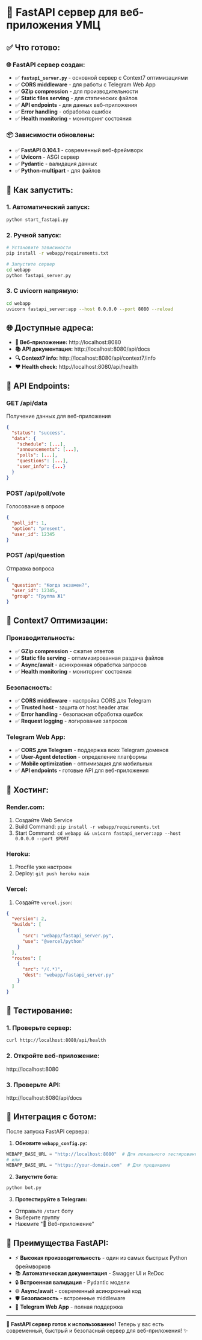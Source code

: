 # 🚀 FastAPI сервер для веб-приложения УМЦ

## ✅ **Что готово:**

### 🌐 **FastAPI сервер создан:**
- ✅ **`fastapi_server.py`** - основной сервер с Context7 оптимизациями
- ✅ **CORS middleware** - для работы с Telegram Web App
- ✅ **GZip compression** - для производительности
- ✅ **Static files serving** - для статических файлов
- ✅ **API endpoints** - для данных веб-приложения
- ✅ **Error handling** - обработка ошибок
- ✅ **Health monitoring** - мониторинг состояния

### 📦 **Зависимости обновлены:**
- ✅ **FastAPI 0.104.1** - современный веб-фреймворк
- ✅ **Uvicorn** - ASGI сервер
- ✅ **Pydantic** - валидация данных
- ✅ **Python-multipart** - для файлов

## 🚀 **Как запустить:**

### **1. Автоматический запуск:**
```bash
python start_fastapi.py
```

### **2. Ручной запуск:**
```bash
# Установите зависимости
pip install -r webapp/requirements.txt

# Запустите сервер
cd webapp
python fastapi_server.py
```

### **3. С uvicorn напрямую:**
```bash
cd webapp
uvicorn fastapi_server:app --host 0.0.0.0 --port 8080 --reload
```

## 🌐 **Доступные адреса:**

- **📱 Веб-приложение:** http://localhost:8080
- **📚 API документация:** http://localhost:8080/api/docs
- **🔍 Context7 info:** http://localhost:8080/api/context7/info
- **❤️ Health check:** http://localhost:8080/api/health

## 🔧 **API Endpoints:**

### **GET /api/data**
Получение данных для веб-приложения
```json
{
  "status": "success",
  "data": {
    "schedule": [...],
    "announcements": [...],
    "polls": [...],
    "questions": [...],
    "user_info": {...}
  }
}
```

### **POST /api/poll/vote**
Голосование в опросе
```json
{
  "poll_id": 1,
  "option": "present",
  "user_id": 12345
}
```

### **POST /api/question**
Отправка вопроса
```json
{
  "question": "Когда экзамен?",
  "user_id": 12345,
  "group": "Группа Ж1"
}
```

## 🎯 **Context7 Оптимизации:**

### **Производительность:**
- ✅ **GZip compression** - сжатие ответов
- ✅ **Static file serving** - оптимизированная раздача файлов
- ✅ **Async/await** - асинхронная обработка запросов
- ✅ **Health monitoring** - мониторинг состояния

### **Безопасность:**
- ✅ **CORS middleware** - настройка CORS для Telegram
- ✅ **Trusted host** - защита от host header атак
- ✅ **Error handling** - безопасная обработка ошибок
- ✅ **Request logging** - логирование запросов

### **Telegram Web App:**
- ✅ **CORS для Telegram** - поддержка всех Telegram доменов
- ✅ **User-Agent detection** - определение платформы
- ✅ **Mobile optimization** - оптимизация для мобильных
- ✅ **API endpoints** - готовые API для веб-приложения

## 🚀 **Хостинг:**

### **Render.com:**
1. Создайте Web Service
2. Build Command: `pip install -r webapp/requirements.txt`
3. Start Command: `cd webapp && uvicorn fastapi_server:app --host 0.0.0.0 --port $PORT`

### **Heroku:**
1. Procfile уже настроен
2. Deploy: `git push heroku main`

### **Vercel:**
1. Создайте `vercel.json`:
```json
{
  "version": 2,
  "builds": [
    {
      "src": "webapp/fastapi_server.py",
      "use": "@vercel/python"
    }
  ],
  "routes": [
    {
      "src": "/(.*)",
      "dest": "webapp/fastapi_server.py"
    }
  ]
}
```

## 🧪 **Тестирование:**

### **1. Проверьте сервер:**
```bash
curl http://localhost:8080/api/health
```

### **2. Откройте веб-приложение:**
http://localhost:8080

### **3. Проверьте API:**
http://localhost:8080/api/docs

## 🔗 **Интеграция с ботом:**

После запуска FastAPI сервера:

1. **Обновите `webapp_config.py`:**
```python
WEBAPP_BASE_URL = "http://localhost:8080"  # Для локального тестирования
# или
WEBAPP_BASE_URL = "https://your-domain.com"  # Для продакшена
```

2. **Запустите бота:**
```bash
python bot.py
```

3. **Протестируйте в Telegram:**
- Отправьте `/start` боту
- Выберите группу
- Нажмите "🚀 Веб-приложение"

## 🎉 **Преимущества FastAPI:**

- ⚡ **Высокая производительность** - один из самых быстрых Python фреймворков
- 📚 **Автоматическая документация** - Swagger UI и ReDoc
- 🔒 **Встроенная валидация** - Pydantic модели
- 🌐 **Async/await** - современный асинхронный код
- 🛡️ **Безопасность** - встроенные middleware
- 📱 **Telegram Web App** - полная поддержка

---

**🚀 FastAPI сервер готов к использованию!** Теперь у вас есть современный, быстрый и безопасный сервер для веб-приложения! ✨
